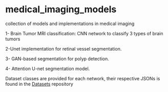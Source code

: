# medical_imaging_models
collection of models and implementations in medical imaging

1- Brain Tumor MRI classification: CNN network to classify 3 types of brain tumors

2-Unet implementation for  retinal vessel segmentation. 

3- GAN-based segmentation for polyp detection.

4- Attention U-net segmentation model.

Dataset classes are provided for each network, their respective JSONs is found in the [Datasets](https://github.com/Osamah-ElRadaideh/datasets) repository
